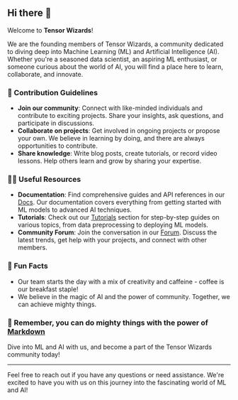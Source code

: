 ## Hi there 👋

Welcome to **Tensor Wizards**!

We are the founding members of Tensor Wizards, a community dedicated to diving deep into Machine Learning (ML) and Artificial Intelligence (AI). Whether you're a seasoned data scientist, an aspiring ML enthusiast, or someone curious about the world of AI, you will find a place here to learn, collaborate, and innovate.

### 🌈 Contribution Guidelines

- **Join our community**: Connect with like-minded individuals and contribute to exciting projects. Share your insights, ask questions, and participate in discussions.
- **Collaborate on projects**: Get involved in ongoing projects or propose your own. We believe in learning by doing, and there are always opportunities to contribute.
- **Share knowledge**: Write blog posts, create tutorials, or record video lessons. Help others learn and grow by sharing your expertise.

### 👩‍💻 Useful Resources

- **Documentation**: Find comprehensive guides and API references in our [Docs](#). Our documentation covers everything from getting started with ML models to advanced AI techniques.
- **Tutorials**: Check out our [Tutorials](#) section for step-by-step guides on various topics, from data preprocessing to deploying ML models.
- **Community Forum**: Join the conversation in our [Forum](#). Discuss the latest trends, get help with your projects, and connect with other members.

### 🍿 Fun Facts

- Our team starts the day with a mix of creativity and caffeine - coffee is our breakfast staple!
- We believe in the magic of AI and the power of community. Together, we can achieve mighty things.

### 🧙 Remember, you can do mighty things with the power of [Markdown](https://docs.github.com/github/writing-on-github/getting-started-with-writing-and-formatting-on-github/basic-writing-and-formatting-syntax)

Dive into ML and AI with us, and become a part of the Tensor Wizards community today!

---

Feel free to reach out if you have any questions or need assistance. We're excited to have you with us on this journey into the fascinating world of ML and AI!
